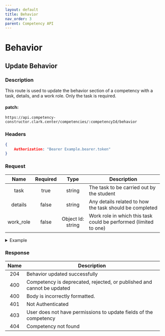 ```yaml
---
layout: default
title: Behavior
nav_order: 3
parent: Competency API
---
```

# Behavior

## Update Behavior

### Description 

This route is used to update the behavior section of a competency with a task, details, and a work role. Only the task is required.

#### patch:
```http
https://api.competency-constructor.clark.center/competencies/:competencyId/behavior
```

### Headers

```json
{
    Authorization: "Bearer Example.bearer.token"
}
```

### Request

| Name | Required | Type | Description |
|:----:|:-----:|:----:|-----|
| task | true | string | The task to be carried out by the student |
| details | false | string | Any details related to how the task should be completed |
| work_role | false | Object Id: string | Work role in which this task could be performed (limited to one) |

<details closed markdown="block">
  <summary>
    Example
  </summary>

### Example Http request body
```json
{
    body: {
        task: "Google it",
        details: "student must figure it out themselves",
        work_role: "6112745b84804cf5833aa94c",
    }
}
```

### Example Curl request
```bash
curl -X PATCH \
  -H "Content-Type: application/json" \
  -H "Authorization": Bearer Example.bearer.token \
  -d '{ task: "Google it", details: "student must figure it out themselves", work_role: "6112745b84804cf5833aa94c" }' \
  -L "https://api.competency-constructor.clark.center/competencies/6112745b84804cf5833aa94c/behavior"
```
</details>

### Response

| Name | Description |
|:----:|----|
| 204 | Behavior updated successfully |
| 400 | Competency is deprecated, rejected, or published and cannot be updated |
| 400 | Body is incorrectly formatted. |
| 401 | Not Authenticated  |
| 403 | User does not have permissions to update fields of the competency |
| 404 | Competency not found |


